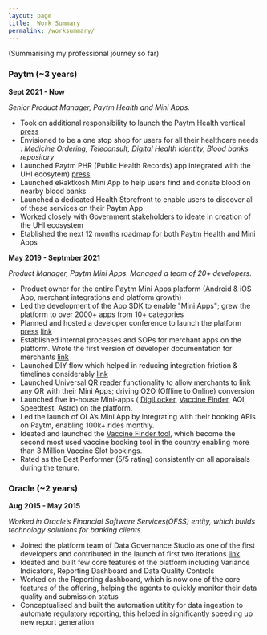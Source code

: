 ```yaml
---
layout: page
title:  Work Summary
permalink: /worksummary/
---
```

(Summarising my professional journey so far)

### Paytm (~3 years) ###

**Sept 2021 - Now**

*Senior Product Manager, Paytm Health and Mini Apps.*
- Took on additional responsibility to launch the Paytm Health vertical [press](https://twitter.com/Paytm/status/1479712862746517506) 
- Envisioned to be a one stop shop for users for all their healthcare needs : *Medicine Ordering, Teleconsult, Digital Health Identity, Blood banks repository* 
- Launched Paytm PHR (Public Health Records) app integrated with the UHI ecosytem) [press](https://www.livemint.com/technology/paytm-users-can-now-create-their-health-id-know-its-benefits-11640596211499.html)
- Launched eRaktkosh Mini App to help users find and donate blood on nearby blood banks
- Launched a dedicated Health Storefront to enable users to discover all of these services on their Paytm App
- Worked closely with Government stakeholders to ideate in creation of the UHI ecosystem
- Etablished the next 12 months roadmap for both Paytm Health and Mini Apps


**May 2019 - Septmber 2021**

*Product Manager, Paytm Mini Apps. Managed a team of 20+ developers.*
  - Product owner for the entire Paytm Mini Apps platform (Android & iOS App, merchant integrations and platform growth)
  - Led the development of the App SDK to enable "Mini Apps"; grew the platform to over 2000+ apps from 10+ categories
  - Planned and hosted a developer conference to launch the platform [press](https://www.livemint.com/technology/apps/paytm-announces-mini-apps-developers-conference-on-8-october-11601965880559.html) [link](https://www.youtube.com/watch?v=nuK7Ct59Vyk&t=3162s)
  - Established internal processes and SOPs for merchant apps on the platform. Wrote the first version of developer documentation for merchants [link](https://business.paytm.com/docs/miniprograms/overview/)
  - Launched DIY flow which helped in reducing integration friction & timelines considerably [link](https://www.youtube.com/watch?v=W0qN81dujfs)
  - Launched Universal QR reader functionality to allow merchants to link any QR with their Mini Apps; driving O2O (Offline to Online) conversion
  - Launched five in-house Mini-apps ( [DigiLocker](https://www.hindustantimes.com/business/paytm-integrates-digilocker-brings-access-to-documents-on-its-app-101634105338544.html), [Vaccine Finder](https://www.livemint.com/technology/apps/want-to-book-covid-19-vaccination-slots-on-paytm-here-s-how-11624093960278.html), AQI, Speedtest, Astro) on the platform.
  - Led the launch of OLA’s Mini App by integrating with their booking APIs on Paytm, enabling 100k+ rides monthly.
 - Ideated and launched the [Vaccine Finder tool](https://product-noob.github.io/Journey-to-create-the-Covid-Slot-Finder-Tool/), which become the second most used vaccine booking tool in the country enabling more than 3 Million Vaccine Slot bookings.
 - Rated as the Best Performer (5/5 rating) consistently on all appraisals during the tenure.


### Oracle (~2 years) ###

**Aug 2015 - May 2015**

*Worked in Oracle’s Financial Software Services(OFSS) entity, which builds technology solutions for banking clients.*
  - Joined the platform team of Data Governance Studio as one of the first developers and contributed in the launch of first two iterations [link](https://www.oracle.com/a/ocom/docs/industries/financial-services/ds-ofs-dgrr-3714726.pdf)
  - Ideated and built few core features of the platform including Variance Indicators, Reporting Dashboard and Data Quality Controls 
  - Worked on the Reporting dashboard, which is now one of the core features of the offering, helping the agents to quickly monitor their data quality and submission status
  - Conceptualised and built the automation utitity for data ingestion to automate regulatory reporting, this helped in significantly speeding up new report generation
  
